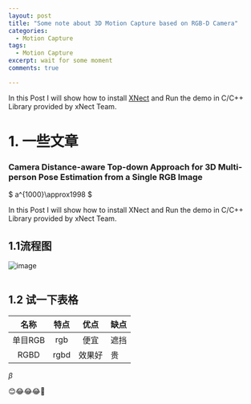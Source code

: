 ```yaml
---
layout: post
title: "Some note about 3D Motion Capture based on RGB-D Camera"
categories:
  - Motion Capture
tags:
  - Motion Capture
excerpt: wait for some moment
comments: true

---
```


In this Post I will show how to install [XNect](https://gvv.mpi-inf.mpg.de/projects/XNect/) and Run the demo in C/C++ Library provided by xNect Team.   

# 1. 一些文章

### Camera Distance-aware Top-down Approach for 3D Multi-person Pose Estimation from a Single RGB Image

$ a^{1000}\approx1998 $



In this Post I will show how to install XNect and Run the demo in C/C++ Library provided by xNect Team.    

## 1.1流程图

![image](https://wangchenjun521.github.io/assets/images/nvidia_info.jpg)

<img title="" src="https://wangchenjun521.github.io/assets/images/test.png" alt="" data-align="inline">

## 1.2 试一下表格

| 名称    | 特点   | 优点  | 缺点  |
|:-----:|:----:|:---:| --- |
| 单目RGB | rgb  | 便宜  | 遮挡  |
| RGBD  | rgbd | 效果好 | 贵   |

 $\beta$

😊😂😂😂🤣
